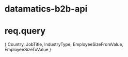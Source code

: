 # datamatics-b2b-api

# req.query
{ Country, JobTitle, IndustryType, EmployeeSizeFromValue, EmployeeSizeToValue }